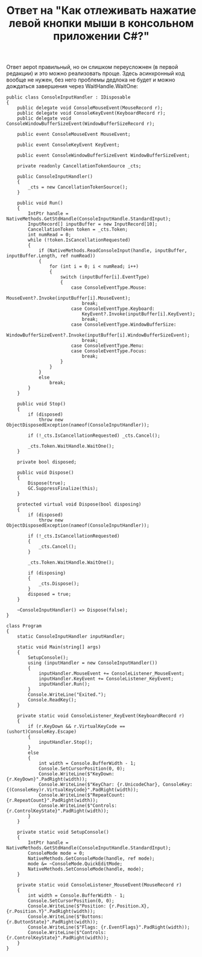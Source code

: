 ﻿---
title: "Ответ на \"Как отлеживать нажатие левой кнопки мыши в консольном приложении C#?\""
se.owner.user_id: 240512
se.owner.display_name: "MSDN.WhiteKnight"
se.owner.link: "https://ru.stackoverflow.com/users/240512/msdn-whiteknight"
se.answer_id: 1202008
se.question_id: 1201765
se.post_type: answer
se.is_accepted: False
---
<p>Ответ aepot правильный, но он слишком переусложнен (в первой редакции) и это можно реализовать проще. Здесь асинхронный код вообще не нужен, без него проблемы дедлока не будет и можно дождаться завершения через WaitHandle.WaitOne:</p>

<pre><code>public class ConsoleInputHandler : IDisposable
{
    public delegate void ConsoleMouseEvent(MouseRecord r);
    public delegate void ConsoleKeyEvent(KeyboardRecord r);
    public delegate void ConsoleWindowBufferSizeEvent(WindowBufferSizeRecord r);

    public event ConsoleMouseEvent MouseEvent;

    public event ConsoleKeyEvent KeyEvent;

    public event ConsoleWindowBufferSizeEvent WindowBufferSizeEvent;

    private readonly CancellationTokenSource _cts;

    public ConsoleInputHandler()
    {
        _cts = new CancellationTokenSource();
    }

    public void Run()
    {
        IntPtr handle = NativeMethods.GetStdHandle(ConsoleInputHandle.StandardInput);
        InputRecord[] inputBuffer = new InputRecord[10];
        CancellationToken token = _cts.Token;
        int numRead = 0;
        while (!token.IsCancellationRequested)
        {
            if (NativeMethods.ReadConsoleInput(handle, inputBuffer, inputBuffer.Length, ref numRead))
            {
                for (int i = 0; i &lt; numRead; i++)
                {
                    switch (inputBuffer[i].EventType)
                    {
                        case ConsoleEventType.Mouse:
                            MouseEvent?.Invoke(inputBuffer[i].MouseEvent);
                            break;
                        case ConsoleEventType.Keyboard:
                            KeyEvent?.Invoke(inputBuffer[i].KeyEvent);
                            break;
                        case ConsoleEventType.WindowBufferSize:
                            WindowBufferSizeEvent?.Invoke(inputBuffer[i].WindowBufferSizeEvent);
                            break;
                        case ConsoleEventType.Menu:
                        case ConsoleEventType.Focus:
                            break;
                    }
                }
            }
            else
                break;
        }
    }

    public void Stop()
    {
        if (disposed)
            throw new ObjectDisposedException(nameof(ConsoleInputHandler));

        if (!_cts.IsCancellationRequested) _cts.Cancel();

        _cts.Token.WaitHandle.WaitOne();
    }

    private bool disposed;

    public void Dispose()
    {
        Dispose(true);
        GC.SuppressFinalize(this);
    }

    protected virtual void Dispose(bool disposing)
    {
        if (disposed)
            throw new ObjectDisposedException(nameof(ConsoleInputHandler));

        if (!_cts.IsCancellationRequested)
        {
            _cts.Cancel();
        }

        _cts.Token.WaitHandle.WaitOne();

        if (disposing)
        {
            _cts.Dispose();
        }
        disposed = true;
    }

    ~ConsoleInputHandler() =&gt; Dispose(false);
}

class Program
{
    static ConsoleInputHandler inputHandler;

    static void Main(string[] args)
    {
        SetupConsole();
        using (inputHandler = new ConsoleInputHandler())
        {
            inputHandler.MouseEvent += ConsoleListener_MouseEvent;
            inputHandler.KeyEvent += ConsoleListener_KeyEvent;
            inputHandler.Run();
        }
        Console.WriteLine(&quot;Exited.&quot;);
        Console.ReadKey();
    }

    private static void ConsoleListener_KeyEvent(KeyboardRecord r)
    {
        if (r.KeyDown &amp;&amp; r.VirtualKeyCode == (ushort)ConsoleKey.Escape)
        {
            inputHandler.Stop();
        }
        else
        {
            int width = Console.BufferWidth - 1;
            Console.SetCursorPosition(0, 0);
            Console.WriteLine($&quot;KeyDown: {r.KeyDown}&quot;.PadRight(width));
            Console.WriteLine($&quot;KeyChar: {r.UnicodeChar}, ConsoleKey: {(ConsoleKey)r.VirtualKeyCode}&quot;.PadRight(width));
            Console.WriteLine($&quot;RepeatCount: {r.RepeatCount}&quot;.PadRight(width));
            Console.WriteLine($&quot;Controls: {r.ControlKeyState}&quot;.PadRight(width));
        }
    }

    private static void SetupConsole()
    {
        IntPtr handle = NativeMethods.GetStdHandle(ConsoleInputHandle.StandardInput);
        ConsoleMode mode = 0;
        NativeMethods.GetConsoleMode(handle, ref mode);
        mode &amp;= ~ConsoleMode.QuickEditMode;
        NativeMethods.SetConsoleMode(handle, mode);
    }

    private static void ConsoleListener_MouseEvent(MouseRecord r)
    {
        int width = Console.BufferWidth - 1;
        Console.SetCursorPosition(0, 0);
        Console.WriteLine($&quot;Position: {r.Position.X}, {r.Position.Y}&quot;.PadRight(width));
        Console.WriteLine($&quot;Buttons: {r.ButtonState}&quot;.PadRight(width));
        Console.WriteLine($&quot;Flags: {r.EventFlags}&quot;.PadRight(width));
        Console.WriteLine($&quot;Controls: {r.ControlKeyState}&quot;.PadRight(width));
    }
}
</code></pre>
